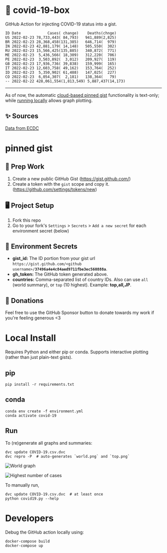 # 🏥 covid-19-box

GitHub Action for injecting COVID-19 status into a gist.

```
ID Date            Cases( change)    Deaths(chnge)
US 2022-02-23 78,733,443( 84,793)   941,889(2,825)
BR 2022-02-23 28,368,458(131,385)   646,714(  979)
IN 2022-02-23 42,881,179( 14,148)   505,550(  302)
RU 2022-02-23 15,566,425(135,885)   340,872(  771)
ME 2022-02-23  5,436,566( 18,309)   312,220(  706)
PE 2022-02-23  3,503,892(  3,012)   209,927(  119)
GB 2022-02-23 17,936,736( 39,838)   159,999(  165)
IT 2022-02-23 12,603,758( 49,162)   153,764(  252)
ID 2022-02-23  5,350,902( 61,488)   147,025(  227)
CO 2022-02-23  6,054,307(  2,181)   138,364(   79)
-- 2022-02-22 428,061,554(1,813,549) 5,887,437(14,173)
```

---

As of now, the automatic [cloud-based pinned gist](#pinned-gist) functionality is text-only;
while [running locally](#local-install) allows graph plotting.

## ✨ Sources

[Data from ECDC](https://www.ecdc.europa.eu/en/publications-data/download-todays-data-geographic-distribution-covid-19-cases-worldwide)

# pinned gist

## 🎒 Prep Work
1. Create a new public GitHub Gist (https://gist.github.com/)
1. Create a token with the `gist` scope and copy it. (https://github.com/settings/tokens/new)

## 🖥 Project Setup
1. Fork this repo
1. Go to your fork's `Settings` > `Secrets` > `Add a new secret` for each environment secret (below)

## 🤫 Environment Secrets
- **gist_id:** The ID portion from your gist url `https://gist.github.com/<github username>/`**`37496a4e4c84aed9711fbe3ec560888a`**.
- **gh_token:** The GitHub token generated above.
- **countries:** Comma-separated list of country IDs. Also can use `all` (world summary), or `top` (10 highest). Example: **top,all,JP**.

## 💸 Donations

Feel free to use the GitHub Sponsor button to donate towards my work if you're feeling generous <3

# Local Install

Requires Python and either pip or conda. Supports interactive plotting (rather than just plain-text gists).

## pip

```
pip install -r requirements.txt
```

## conda

```
conda env create -f environment.yml
conda activate covid-19
```

## Run

To (re)generate all graphs and summaries:

```
dvc update COVID-19.csv.dvc
dvc repro -P  # auto-generates `world.png` and `top.png`
```

![World graph](world.png)

![Highest number of cases](top.png)

To manually run,

```
dvc update COVID-19.csv.dvc  # at least once
python covid19.py --help
```

# Developers

Debug the GitHub action locally using:

```
docker-compose build
docker-compose up
```
